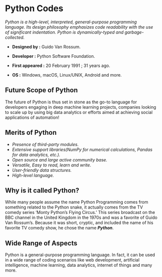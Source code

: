 
# Python Codes

*Python is a high-level, interpreted, general-purpose programming language. Its design philosophy emphasizes code readability with the use of significant indentation. Python is dynamically-typed and garbage-collected.*

- **Designed by :** Guido Van Rossum.

- **Developer :** Python Software Foundation.

- **First appeared :** 20 February 1991 ; 31 years ago.

- **OS :** Windows, macOS, Linux/UNIX, Android and more.

## Future Scope of Python
The future of Python is thus set in stone as the go-to language for developers engaging in deep machine learning projects, companies looking to scale up by using big data analytics or efforts aimed at achieving social applications of automation!

## Merits of Python
 - *Presence of third-party modules.*
 - *Extensive support libraries(NumPy for numerical calculations, Pandas for data analytics, etc.).*
 - *Open source and large active community base.*
 - *Versatile, Easy to read, learn and write.*
 - *User-friendly data structures.*
 - *High-level language.*

## Why is it called Python?

While many people assume the name Python Programming comes from something related to the Python snake, it actually comes from the TV comedy series ‘Monty Python’s Flying Circus.’ This series broadcast on the BBC channel in the United Kingdom in the 1970s and was a favorite of Guido Van Rossum’s. Because it was short, cryptic, and included the name of his favorite TV comedy show, he chose the name ***Python***.

## Wide Range of Aspects

Python is a general-purpose programming language. In fact, it can be used in a wide range of coding scenarios like web development, artificial intelligence, machine learning, data analytics, internet of things and many more.


